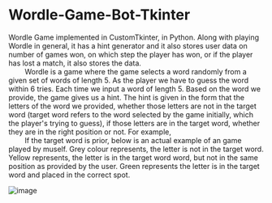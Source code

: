 # Wordle-Game-Bot-Tkinter
Wordle Game implemented in CustomTkinter, in Python. Along with playing Wordle in general, it has a hint generator and it also stores user data on number of games won, on which step the player has won, or if the player has lost a match, it also stores the data.  
&emsp;&emsp; Wordle is a game where the game selects a word randomly from a given set of words of length 5. As the player we have to guess the word within 6 tries. Each time we input a word of length 5. Based on the word we provide, the game gives us a hint. The hint is given in the form that the letters of the word we provided, whether those letters are not in the target word (target word refers to the word selected by the game initially, which the player's trying to guess), if those letters are in the target word, whether they are in the right position or not. For example,  
&emsp;&emsp; If the target word is prior, below is an actual example of an game played by muself. Grey colour represents, the letter is not in the target word. Yellow represents, the letter is in the target word word, but not in the same position as provided by the user. Green represents the letter is in the target word and placed in the correct spot.  
  
![image](https://github.com/NightFury52/Wordle-Game-Bot-Tkinter/assets/143572917/e23bc5ea-3c4b-4c89-916c-8525f69c4f05)

